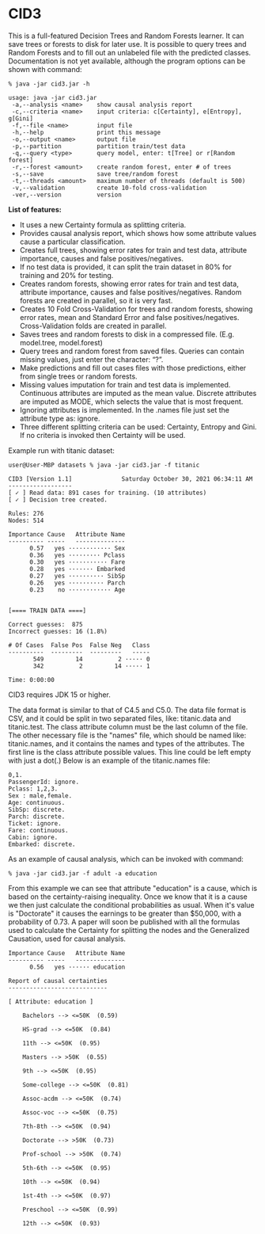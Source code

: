 # CID3

This is a full-featured Decision Trees and Random Forests learner. It can save trees or forests to disk for later use. It is possible to query trees and Random Forests and to fill out an unlabeled file with the predicted classes. Documentation is not yet available, although the program options can be shown with command:   

```
% java -jar cid3.jar -h

usage: java -jar cid3.jar
 -a,--analysis <name>    show causal analysis report
 -c,--criteria <name>    input criteria: c[Certainty], e[Entropy], g[Gini]
 -f,--file <name>        input file
 -h,--help               print this message
 -o,--output <name>      output file
 -p,--partition          partition train/test data
 -q,--query <type>       query model, enter: t[Tree] or r[Random forest]
 -r,--forest <amount>    create random forest, enter # of trees
 -s,--save               save tree/random forest
 -t,--threads <amount>   maximum number of threads (default is 500)
 -v,--validation         create 10-fold cross-validation
 -ver,--version          version
```

**List of features:**

* It uses a new Certainty formula as splitting criteria.
* Provides causal analysis report, which shows how some attribute values cause a particular classification.
* Creates full trees, showing error rates for train and test data, attribute importance, causes and false positives/negatives.
* If no test data is provided, it can split the train dataset in 80% for training and 20% for testing.
* Creates random forests, showing error rates for train and test data, attribute importance, causes and false positives/negatives. Random forests are created in parallel, so it is very fast.
* Creates 10 Fold Cross-Validation for trees and random forests, showing error rates, mean and Standard Error and false positives/negatives. Cross-Validation folds are created in parallel.
* Saves trees and random forests to disk in a compressed file. (E.g. model.tree, model.forest)
* Query trees and random forest from saved files. Queries can contain missing values, just enter the character: “?”.
* Make predictions and fill out cases files with those predictions, either from single trees or random forests.
* Missing values imputation for train and test data is implemented. Continuous attributes are imputed as the mean value. Discrete attributes are imputed as MODE, which selects the value that is most frequent.
* Ignoring attributes is implemented. In the .names file just set the attribute type as: ignore.
* Three different splitting criteria can be used: Certainty, Entropy and Gini. If no criteria is invoked then Certainty will be used.


Example run with titanic dataset:
```
user@User-MBP datasets % java -jar cid3.jar -f titanic

CID3 [Version 1.1]              Saturday October 30, 2021 06:34:11 AM
------------------
[ ✓ ] Read data: 891 cases for training. (10 attributes)
[ ✓ ] Decision tree created.

Rules: 276
Nodes: 514

Importance Cause   Attribute Name
---------- -----   --------------
      0.57   yes ············ Sex
      0.36   yes ········· Pclass
      0.30   yes ··········· Fare
      0.28   yes ······· Embarked
      0.27   yes ·········· SibSp
      0.26   yes ·········· Parch
      0.23    no ············ Age


[==== TRAIN DATA ====] 

Correct guesses:  875
Incorrect guesses: 16 (1.8%)

# Of Cases  False Pos  False Neg   Class
----------  ---------  ---------   -----
       549         14          2 ····· 0
       342          2         14 ····· 1

Time: 0:00:00
```

CID3 requires JDK 15 or higher.

The data format is similar to that of C4.5 and C5.0. The data file format is CSV, and it could be split in two separated files, like: titanic.data and titanic.test.   The class attribute column must be the last column of the file. The other necessary file is the "names" file, which should be named like: titanic.names, and it contains the names and types of the attributes. The first line is the class attribute possible values. This line could be left empty with just a dot(.) Below is an example of the titanic.names file:

```
0,1.  
PassengerId: ignore.  
Pclass: 1,2,3.  
Sex : male,female.  
Age: continuous.  
SibSp: discrete.  
Parch: discrete.  
Ticket: ignore.  
Fare: continuous.  
Cabin: ignore.  
Embarked: discrete.  
```

As an example of causal analysis, which can be invoked with command: 
```
% java -jar cid3.jar -f adult -a education
```
From this example we can see that attribute "education" is a cause, which is based on the certainty-raising inequality. Once we know that it is a cause we then just calculate the conditional probabilities as usual. When it's value is "Doctorate" it causes the earnings to be greater than $50,000, with a probability of 0.73. A paper will soon be published with all the formulas used to calculate the Certainty for splitting the nodes and the Generalized Causation, used for causal analysis.

```
Importance Cause   Attribute Name
---------- -----   --------------
      0.56   yes ······ education

Report of causal certainties
----------------------------

[ Attribute: education ]

    Bachelors --> <=50K  (0.59)

    HS-grad --> <=50K  (0.84)

    11th --> <=50K  (0.95)

    Masters --> >50K  (0.55)

    9th --> <=50K  (0.95)

    Some-college --> <=50K  (0.81)

    Assoc-acdm --> <=50K  (0.74)

    Assoc-voc --> <=50K  (0.75)

    7th-8th --> <=50K  (0.94)

    Doctorate --> >50K  (0.73)

    Prof-school --> >50K  (0.74)

    5th-6th --> <=50K  (0.95)

    10th --> <=50K  (0.94)

    1st-4th --> <=50K  (0.97)

    Preschool --> <=50K  (0.99)

    12th --> <=50K  (0.93)
```
